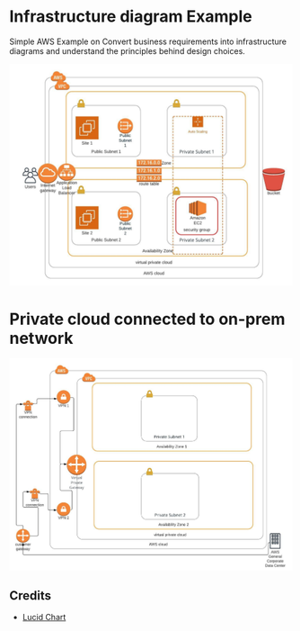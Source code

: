 # Infrastructure diagram Example
Simple AWS Example on Convert business requirements into infrastructure diagrams and understand the principles behind design choices.

![](img.jpeg)

# Private cloud connected to on-prem network

![](ex.jpeg)

## Credits
- [Lucid Chart](https://app.lucidchart.com/)
